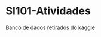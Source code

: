 # SI101-Atividades

Banco de dados retirados do [kaggle](/https://www.kaggle.com/andreifnmg/campeonato-braileiro-20092018) 
